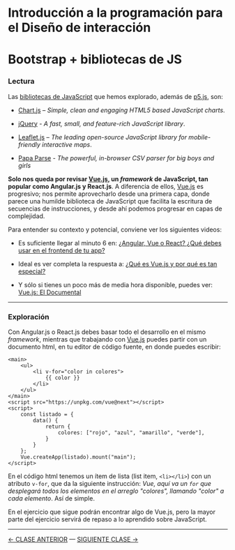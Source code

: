 # Introducción a la programación para el Diseño de interacción

# Bootstrap + bibliotecas de JS

### Lectura

Las [bibliotecas de JavaScript](https://en.wikipedia.org/wiki/List_of_JavaScript_libraries) que hemos explorado, además de [p5.js](https://p5js.org/es/), son:

- [Chart.js](https://www.chartjs.org/) – *Simple, clean and engaging HTML5 based JavaScript charts*.

- [jQuery](https://jquery.com/) - *A fast, small, and feature-rich JavaScript library*.

- [Leaflet.js](https://leafletjs.com/) – *The leading open-source JavaScript library for mobile-friendly interactive maps*.

- [Papa Parse](https://www.papaparse.com/) - *The powerful, in-browser CSV parser for big boys and girls*

**Solo nos queda por revisar [Vue.js](https://v3.vuejs.org/), un *framework* de JavaScript, tan popular como Angular.js y React.js**. A diferencia de ellos, [Vue.js](https://v3.vuejs.org/) es progresivo; nos permite aprovecharlo desde una primera capa, donde parece una humilde biblioteca de JavaScript que facilita la escritura de secuencias de instrucciones, y desde ahí podemos progresar en capas de complejidad.

Para entender su contexto y potencial, conviene ver los siguientes videos: 

- Es suficiente llegar al minuto 6 en: [¿Angular, Vue o React? ¿Qué debes usar en el frontend de tu app?](https://www.youtube.com/watch?v=elkCexAWX5k)

- Ideal es ver completa la respuesta a: [¿Qué es Vue.js y por qué es tan especial?](https://www.youtube.com/watch?v=AqesL138vMA)

- Y sólo si tienes un poco más de media hora disponible, puedes ver: [Vue.js: El Documental](https://www.youtube.com/watch?v=OrxmtDw4pVI)

- - - - - - - - 

### Exploración

Con Angular.js o React.js debes basar todo el desarrollo en el mismo *framework*, mientras que trabajando con [Vue.js](https://v3.vuejs.org/) puedes partir con un documento html, en tu editor de código fuente, en donde puedes escribir:

```
<main>
    <ul>
        <li v-for="color in colores">
            {{ color }}
        </li>
    </ul>
</main>
<script src="https://unpkg.com/vue@next"></script>
<script>
    const listado = {
        data() {
            return {
                colores: ["rojo", "azul", "amarillo", "verde"],
            }
        }
    };
    Vue.createApp(listado).mount("main");
</script>
```

En el código html tenemos un ítem de lista (list item, `<li></li>`) con un atributo `v-for`, que da la siguiente instrucción: *Vue, aquí va un `for` que desplegará todos los elementos en el arreglo "colores", llamando "color" a cada elemento*. Así de simple.

En el ejercicio que sigue podrán encontrar algo de Vue.js, pero la mayor parte del ejercicio servirá de repaso a lo aprendido sobre JavaScript.

- - - - - - - 

[← CLASE ANTERIOR](https://github.com/profesorfaco/interaccion/tree/main/sesion_06) — [SIGUIENTE CLASE →](https://github.com/profesorfaco/interaccion/tree/main/sesion_08)
